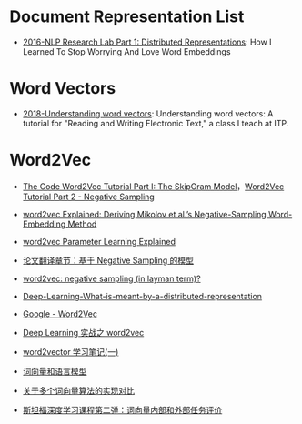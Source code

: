 # Document Representation List

- [2016-NLP Research Lab Part 1: Distributed Representations](http://blog.districtdatalabs.com/nlp-research-lab-part-1-distributed-representations): How I Learned To Stop Worrying And Love Word Embeddings

# Word Vectors

- [2018-Understanding word vectors](https://gist.github.com/aparrish/2f562e3737544cf29aaf1af30362f469): Understanding word vectors: A tutorial for "Reading and Writing Electronic Text," a class I teach at ITP.

# Word2Vec

- [The Code Word2Vec Tutorial Part I: The SkipGram Model](http://mccormickml.com/assets/word2vec/Alex_Minnaar_Word2Vec_Tutorial_Part_I_The_Skip-Gram_Model.pdf)，[Word2Vec Tutorial Part 2 - Negative Sampling](http://mccormickml.com/2017/01/11/word2vec-tutorial-part-2-negative-sampling/)

- [word2vec Explained: Deriving Mikolov et al.’s Negative-Sampling Word-Embedding Method](https://arxiv.org/pdf/1402.3722.pdf)

- [word2vec Parameter Learning Explained](https://arxiv.org/pdf/1411.2738.pdf)

- [论文翻译章节：基于 Negative Sampling 的模型 ](http://blog.csdn.net/itplus/article/details/37998797)

- [word2vec: negative sampling (in layman term)?](http://stackoverflow.com/questions/27860652/word2vec-negative-sampling-in-layman-term)

- [Deep-Learning-What-is-meant-by-a-distributed-representation](https://www.quora.com/Deep-Learning/Deep-Learning-What-is-meant-by-a-distributed-representation)

- [Google - Word2Vec](https://code.google.com/p/word2vec/)

- [Deep Learning 实战之 word2vec](http://techblog.youdao.com/?p=915#LinkTarget_699)

- [word2vector 学习笔记(一)](http://blog.csdn.net/lingerlanlan/article/details/38048335)

- [词向量和语言模型](http://licstar.net/archives/328#s20)

- [关于多个词向量算法的实现对比](https://github.com/licstar/compare)

- [斯坦福深度学习课程第二弹：词向量内部和外部任务评价](https://zhuanlan.zhihu.com/p/21391710)
